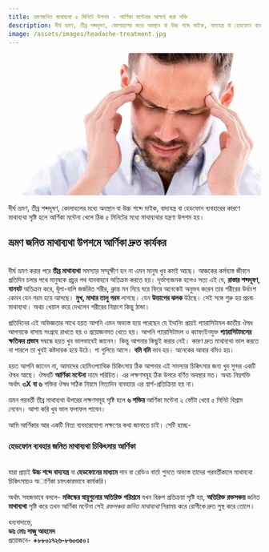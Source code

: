 ```yaml
---
title: ভ্রমণজনিত মাথাব্যথা ৫ মিনিটে উপশম - আর্ণিকা মন্টেনার আশ্চর্য করা শক্তি
description: দীর্ঘ ভ্রমণ, তীব্র শব্দদূষণ, কোলাহলের মধ্যে অবস্থান বা উচ্চ শব্দে মাইক, বাদ্যযন্ত্র বা হেডফোন ব্যবহারের কারণে মাথাব্যথা সৃষ্টি হলে আর্ণিকা মন্টেনা খেলে ঠিক ৫ মিনিটের মধ্যে মাথাব্যথার যন্ত্রণা উপশম হয়।
image: /assets/images/headache-treatment.jpg
---
```

<p><img src="/assets/images/headache-treatment.jpg" alt="ভ্রমণ জনিত মাথাব্যথা চিকিৎসা" /></p>

দীর্ঘ ভ্রমণ, তীব্র শব্দদূষণ, কোলাহলের মধ্যে অবস্থান বা উচ্চ শব্দে মাইক, বাদ্যযন্ত্র বা হেডফোন ব্যবহারের কারণে মাথাব্যথা সৃষ্টি হলে আর্ণিকা মন্টেনা খেলে ঠিক ৫ মিনিটের মধ্যে মাথাব্যথার যন্ত্রণা উপশম হয়।

## ভ্রমণ জনিত মাথাব্যথা উপশমে আর্ণিকা দ্রুত কার্যকর
<br>
দীর্ঘ ভ্রমণ করার পরে <strong>তীব্র মাথাব্যথা</strong> সমস্যার সম্মূক্ষীণ হন না এমন মানুষ খুব কমই আছে। আজকের কর্মব্যস্ত জীবনে প্রতিদিন চলার পথে মানুষকে প্রচুর পথ যানবাহনে অতিক্রম করতে হয়। দূর্ভাগ্যজনক হলেও সত্য এই যে, <strong>রাস্তার শব্দদূষণ, যানযট</strong> অতিক্রম করে, ধূঁলা-বালি জর্জরিত শরীর, ক্লান্ত মন নিয়ে ঘরে ফিরে অনেকেই অনুভব করেন তার শরীরের উর্ধাংশ কেমন যেন গরম হয়ে আসছে। <strong>মুখ, মাথার তালু গরম</strong> লাগছে। যেন <strong>উত্তাপের ঝলক</strong> উঠছে। সেই সঙ্গে শুরু হয় প্রচন্ড মাথাব্যথা। অথচ খেয়াল করে দেখলেন শরীরের নিম্নাংশ কিন্তু ঠান্ডা।

প্রতিদিনের এই অভিজ্ঞতার সাথে হয়ত আপনি এমন অভ্যস্ত হয়ে পরেছেন যে ইদানিং প্রায়ই প্যারাসিটামল জাতীয় ঔষধ আপনাকে বাসায় সংগ্রহে রাখতে হয় ও প্রয়োজনমত খেতে হয়। আপনি প্যারাসিটামল ও ক্যাফ্যইনযুক্ত <strong>প্যারাসিটামলের ক্ষতিকর প্রভাব</strong> সম্বন্ধে হয়ত খুব ভালভাবেই জানেন। কিন্তু আপনার কিছুই করার নেই। কারণ দ্রুত মাথাব্যথা ভাল করতে না পারলে তা খুবই কষ্টদায়ক হয়ে উঠে। গা গুলিয়ে আসে। <strong>বমি বমি</strong> ভাব হয়। অনেকের আবার বমিও হয়।

হয়ত আপনি জানেন না, আমাদের হোমিওপ্যাথিক চিকিৎসায় ঠিক আপনার এই সমস্যার চিকিৎসার জন্য খুব সুন্দর একটি ঔষধ আছে। ঔষধটি <strong>আর্ণিকা মন্টেনা</strong> নামে পরিচিত। এর লক্ষণসমূহ ঠিক উপরে বর্ণিত অবস্থার মত। অথচ নিম্নশক্তি অর্থাৎ <strong>৩X বা ৬</strong> শক্তির ঔষধ সঠিক নিয়মে নিত্যদিন ব্যবহারে এর প্বার্শ-প্রতিক্রিয়া হয় না।

ভ্রমন পরবর্তী তীব্র মাথাব্যথা উপরের লক্ষণসমূহ সৃষ্টি হলে <strong>৬ শক্তির</strong> আর্ণিকা মন্টেনা ২ ফোঁটা খেয়ে ৫ মিনিট বিশ্রাম নেবেন। আশা করি খুব ভাল ফলাফল পাবেন।

আমি আর্ণিকার আর একটি নিত্য ব্যবহারযোগ্য লক্ষণের কথা জানাতে চাই। সেটি হচ্ছে-

### হেডফোন ব্যবহার জনিত মাথাব্যথা চিকিৎসায় আর্ণিকা
<br>
যারা প্রায়ই <strong>উচ্চ শব্দে বাদ্যযন্ত্র</strong> বা <strong>হেডফোনের মাধ্যমে </strong>গান বা রেডিও বার্তা শুনতে অভ্যস্ত তাদের পরবর্তীকালে মাথাব্যথা চিকিৎসায়ও অার্ণিকা চমৎকারভাবে কার্যকরি।

অর্থাৎ সহজভাবে বললে- <strong>মস্তিস্কের স্নায়ুগুলোর অতিরিক্ত পরিশ্রমে</strong> যখন বিরুপ প্রতিক্রয়া সৃষ্টি হয়, <strong>অতিরিক্ত রক্তসঞ্চয়</strong> জনিত <strong>মাথাব্যথা</strong> সৃষ্টি করে তখন আর্ণিকা মন্টেনা সেই <em>রক্তসঞ্চয় জনিত মাথাব্যথা</em> নিরাময় করে রোগীকে দ্রুত সুস্থ করে তোলে।

<p>ধন্যবাদান্তে,<br>
<strong>ডাঃ মোঃ সাজু আহমেদ</strong><br>
প্রয়োজনে- <strong>+৮৮০১৭২৬-৮৬০৩৫০।</strong></p>
